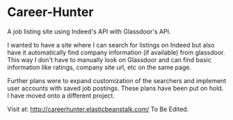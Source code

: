 # Career-Hunter
A job listing site using Indeed's API with Glassdoor's API.

I wanted to have a site where I can search for listings on Indeed but also have it automatically find company information (if available) from glassdoor. This way I don't have to manually look on Glassdoor and can find basic information like ratings, company site url, etc on the same page.

Further plans were to expand customization of the searchers and implement user accounts with saved job postings. These plans have been put on hold. I have moved onto a different project.

Visit at: http://careerhunter.elasticbeanstalk.com/
To Be Edited.
